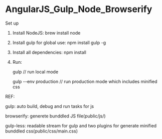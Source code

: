 # AngularJS_Gulp_Node_Browserify

Set up

1. Install NodeJS: brew install node

2. Install gulp for global use: npm install gulp -g

3. Install all dependencies: npm install

4. Run:

    gulp // run local mode

    gulp --env production  // run production mode which includes minified css


REF:


gulp: auto build, debug and run tasks for js


browserify: generete bunddled JS file(public/js/)


gulp-less: readable stream for gulp and two plugins for generate minified bunddled css(public/css/main.css)



